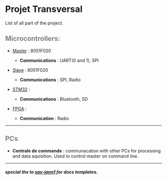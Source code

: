 # **Projet Transversal**

List of all part of the project.


## <span style="color:grey"> **Microcontrollers:** </span>

- [Master](./Master) : 8051F020
  - **Communications** : UART(0 and 1), SPI

- [Slave](./Slave) : 8051F020
  - **Communications** : SPI, Radio

- [STM32](./STM32) :
  - **Communications** : Bluetooth, SD

- [FPGA](./FPGA) :
  - **Communication** : Radio

---

## <span style="color:grey"> **PCs** </span>
- **Centrale de commande** : communacation with other PCs for processing and data aquisition. Used to control master on command line.

---

##### special thx to [xav-jann1](https://github.com/xav-jann1/) for docs templates.
